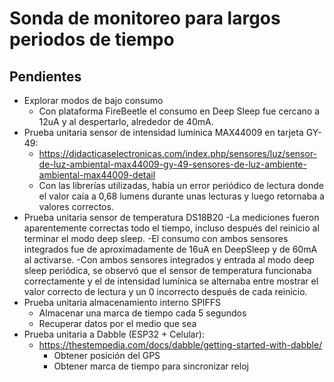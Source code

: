# Sonda de monitoreo para largos periodos de tiempo

## Pendientes

- Explorar modos de bajo consumo
  - Con plataforma FireBeetle el consumo en Deep Sleep fue cercano a 12uA y al despertarlo, alrededor de 40mA.
- Prueba unitaria sensor de intensidad lumínica MAX44009 en tarjeta GY-49:
  - https://didacticaselectronicas.com/index.php/sensores/luz/sensor-de-luz-ambiental-max44009-gy-49-sensores-de-luz-ambiente-ambiental-max44009-detail
  - Con las librerías utilizadas, había un error periódico de lectura donde el valor caía a 0,68 lumens durante unas lecturas y luego retornaba a valores correctos.
- Prueba unitaria sensor de temperatura DS18B20
  -La mediciones fueron aparentemente correctas todo el tiempo, incluso después del reinicio al terminar el modo deep sleep. 
  -El consumo con ambos sensores integrados fue de aproximadamente de 16uA en DeepSleep y de 60mA al activarse.
  -Con ambos sensores integrados y entrada al modo deep sleep periódica, se observó que el sensor de temperatura funcionaba correctamente y el de intensidad lumínica se alternaba entre mostrar el valor correcto de lectura y un 0 incorrecto después de cada reinicio.
- Prueba unitaria almacenamiento interno SPIFFS
  - Almacenar una marca de tiempo cada 5 segundos
  - Recuperar datos por el medio que sea
- Prueba unitaria a Dabble (ESP32 + Celular):
  - https://thestempedia.com/docs/dabble/getting-started-with-dabble/
    - Obtener posición del GPS
    - Obtener marca de tiempo para sincronizar reloj
